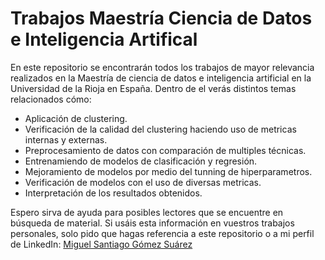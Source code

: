 # Trabajos Maestría Ciencia de Datos e Inteligencia Artifical

En este repositorio se encontrarán todos los trabajos de mayor relevancia realizados en la Maestría de ciencia de datos e inteligencia artificial en la Universidad de la Rioja en España. Dentro de el verás distintos temas relacionados cómo:

- Aplicación de clustering.
- Verificación de la calidad del clustering haciendo uso de metricas internas y externas.
- Preprocesamiento de datos con comparación de multiples técnicas.
- Entrenamiendo de modelos de clasificación y regresión.
- Mejoramiento de modelos por medio del tunning de hiperparametros.
- Verificación de modelos con el uso de diversas metricas.
- Interpretación de los resultados obtenidos.

Espero sirva de ayuda para posibles lectores que se encuentre en búsqueda de material. Si usáis esta información en vuestros trabajos personales, solo pido que hagas referencia a este repositorio o a mi perfil de LinkedIn: [Miguel Santiago Gómez Suárez](https://www.linkedin.com/in/miguel-santiago-g%C3%B3mez-su%C3%A1rez-83275420b/)


